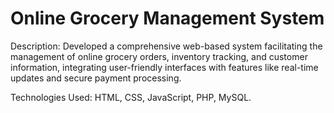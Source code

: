 # Online Grocery Management System

Description: Developed a comprehensive web-based system facilitating the management of online grocery orders, inventory tracking, and customer information, integrating user-friendly interfaces with features like real-time updates and secure payment processing.


Technologies Used: HTML, CSS, JavaScript, PHP, MySQL.
